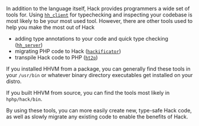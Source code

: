In addition to the language itself, Hack provides programmers a wide set of tools for. Using [`hh_client`](../typechecking/options.md) for typechecking and inspecting your codebase is most likely to be your most used tool. However, there are other tools used to help you make the most out of Hack

* adding type annotations to your code and quick type checking ([`hh_server`](./hhserver.md))
* migrating PHP code to Hack ([`hackificator`](./hackificator.md))
* transpile Hack code to PHP ([`ht2p`](./transpiler.md))

If you installed HHVM from a package, you can generally find these tools in your `/usr/bin` or whatever binary directory executables get installed on your distro.

If you built HHVM from source, you can find the tools most likely in `hphp/hack/bin`.

By using these tools, you can more easily create new, type-safe Hack code, as well as slowly migrate any existing code to enable the benefits of Hack.
